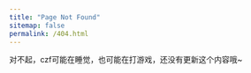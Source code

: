 ```yaml
---
title: "Page Not Found"
sitemap: false
permalink: /404.html
---
```


对不起，czf可能在睡觉，也可能在打游戏，还没有更新这个内容哦~
